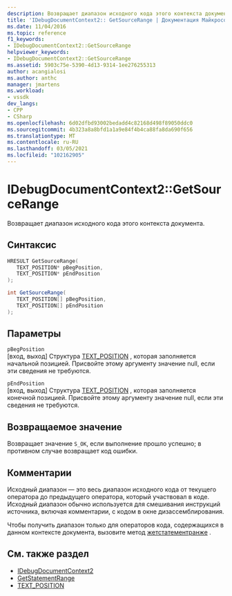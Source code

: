 ```yaml
---
description: Возвращает диапазон исходного кода этого контекста документа.
title: 'IDebugDocumentContext2:: GetSourceRange | Документация Майкрософт'
ms.date: 11/04/2016
ms.topic: reference
f1_keywords:
- IDebugDocumentContext2::GetSourceRange
helpviewer_keywords:
- IDebugDocumentContext2::GetSourceRange
ms.assetid: 5903c75e-5390-4d13-9314-1ee276255313
author: acangialosi
ms.author: anthc
manager: jmartens
ms.workload:
- vssdk
dev_langs:
- CPP
- CSharp
ms.openlocfilehash: 6d02dfbd93002bedadd4c82168d498f89050ddc0
ms.sourcegitcommit: 4b323a8a8bfd1a1a9e84f4b4ca88fa8da690f656
ms.translationtype: MT
ms.contentlocale: ru-RU
ms.lasthandoff: 03/05/2021
ms.locfileid: "102162905"
---
```

# <a name="idebugdocumentcontext2getsourcerange"></a>IDebugDocumentContext2::GetSourceRange
Возвращает диапазон исходного кода этого контекста документа.

## <a name="syntax"></a>Синтаксис

```cpp
HRESULT GetSourceRange( 
   TEXT_POSITION* pBegPosition,
   TEXT_POSITION* pEndPosition
);
```

```csharp
int GetSourceRange( 
   TEXT_POSITION[] pBegPosition,
   TEXT_POSITION[] pEndPosition
);
```

## <a name="parameters"></a>Параметры
`pBegPosition`\
[вход, выход] Структура [TEXT_POSITION](../../../extensibility/debugger/reference/text-position.md) , которая заполняется начальной позицией. Присвойте этому аргументу значение null, если эти сведения не требуются.

`pEndPosition`\
[вход, выход] Структура [TEXT_POSITION](../../../extensibility/debugger/reference/text-position.md) , которая заполняется конечной позицией. Присвойте этому аргументу значение null, если эти сведения не требуются.

## <a name="return-value"></a>Возвращаемое значение
 Возвращает значение `S_OK`, если выполнение прошло успешно; в противном случае возвращает код ошибки.

## <a name="remarks"></a>Комментарии
 Исходный диапазон — это весь диапазон исходного кода от текущего оператора до предыдущего оператора, который участвовал в коде. Исходный диапазон обычно используется для смешивания инструкций источника, включая комментарии, с кодом в окне дизассемблирования.

 Чтобы получить диапазон только для операторов кода, содержащихся в данном контексте документа, вызовите метод [жетстатементранже](../../../extensibility/debugger/reference/idebugdocumentcontext2-getstatementrange.md) .

## <a name="see-also"></a>См. также раздел
- [IDebugDocumentContext2](../../../extensibility/debugger/reference/idebugdocumentcontext2.md)
- [GetStatementRange](../../../extensibility/debugger/reference/idebugdocumentcontext2-getstatementrange.md)
- [TEXT_POSITION](../../../extensibility/debugger/reference/text-position.md)
